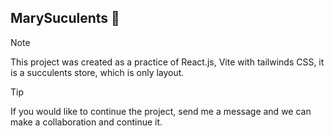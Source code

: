 ## MarySuculents 🌱

> [!NOTE]
> This project was created as a practice of React.js, Vite with tailwinds CSS, it is a succulents store, which is only layout. 

>[!TIP]
>If you would like to continue the project, send me a message and we can make a collaboration and continue it.
